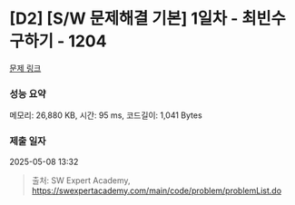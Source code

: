 # [D2] [S/W 문제해결 기본] 1일차 - 최빈수 구하기 - 1204 

[문제 링크](https://swexpertacademy.com/main/code/problem/problemDetail.do?contestProbId=AV13zo1KAAACFAYh) 

### 성능 요약

메모리: 26,880 KB, 시간: 95 ms, 코드길이: 1,041 Bytes

### 제출 일자

2025-05-08 13:32



> 출처: SW Expert Academy, https://swexpertacademy.com/main/code/problem/problemList.do